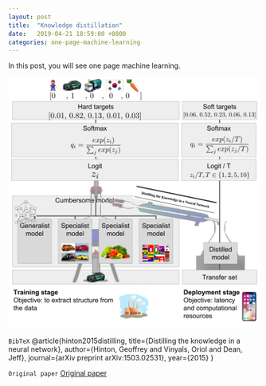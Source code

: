 ```yaml
---
layout: post
title:  "Knowledge distillation"
date:   2019-04-21 18:59:00 +0800
categories: one-page-machine-learning
---
```

In this post, you will see one page machine learning.

![knowledge-distillation][fig1]

`BibTeX`
@article{hinton2015distilling,
  title={Distilling the knowledge in a neural network},
  author={Hinton, Geoffrey and Vinyals, Oriol and Dean, Jeff},
  journal={arXiv preprint arXiv:1503.02531},
  year={2015}
}

`Original paper` [Original paper][cite1]






[fig1]: /img/img_ml/knowledge-distillation.png "Knowledge distillation"
[cite1]: https://arxiv.org/pdf/1503.02531.pdf
